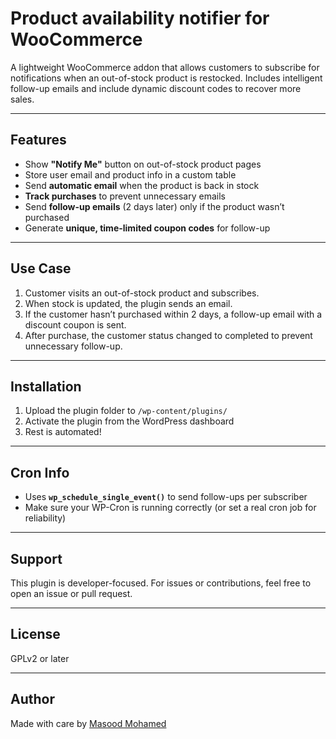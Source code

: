 # Product availability notifier for WooCommerce

A lightweight WooCommerce addon that allows customers to subscribe for notifications when an out-of-stock product is restocked. Includes intelligent follow-up emails and include dynamic discount codes to recover more sales.

---

## Features

- Show **"Notify Me"** button on out-of-stock product pages
- Store user email and product info in a custom table
- Send **automatic email** when the product is back in stock
- **Track purchases** to prevent unnecessary emails
- Send **follow-up emails** (2 days later) only if the product wasn’t purchased
- Generate **unique, time-limited coupon codes** for follow-up

---

## Use Case

1. Customer visits an out-of-stock product and subscribes.
2. When stock is updated, the plugin sends an email.
3. If the customer hasn’t purchased within 2 days, a follow-up email with a discount coupon is sent.
4. After purchase, the customer status changed to completed to prevent unnecessary follow-up.

---

## Installation

1. Upload the plugin folder to `/wp-content/plugins/`
2. Activate the plugin from the WordPress dashboard
3. Rest is automated!

---

## Cron Info

- Uses **`wp_schedule_single_event()`** to send follow-ups per subscriber
- Make sure your WP-Cron is running correctly (or set a real cron job for reliability)

---

## Support

This plugin is developer-focused. For issues or contributions, feel free to open an issue or pull request.

---

## License

GPLv2 or later

---

## Author

Made with care by [Masood Mohamed](https://github.com/codedbymasood)
